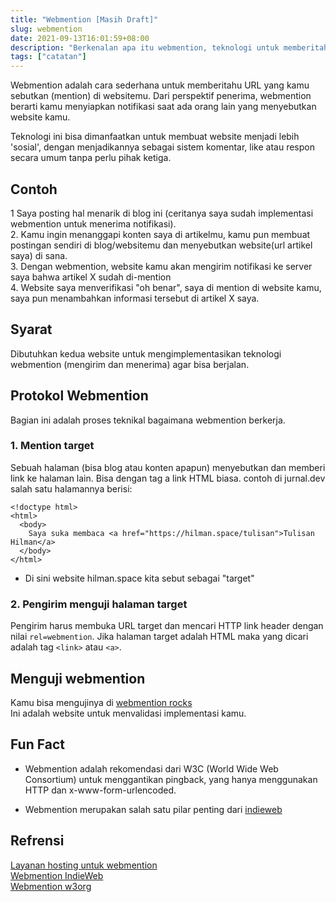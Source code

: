 ```yaml
---
title: "Webmention [Masih Draft]"
slug: webmention
date: 2021-09-13T16:01:59+08:00
description: "Berkenalan apa itu webmention, teknologi untuk memberitahu URL lain saat kamu memention url tersebut. Sebaliknya kamu bisa menerima notifikasi saat dimention"
tags: ["catatan"]
---
```

Webmention adalah cara sederhana untuk memberitahu URL yang kamu sebutkan (mention) di websitemu. Dari perspektif penerima, webmention berarti kamu menyiapkan notifikasi saat ada orang lain yang menyebutkan website kamu.

Teknologi ini bisa dimanfaatkan untuk membuat website menjadi lebih 'sosial', dengan menjadikannya sebagai sistem komentar, like atau respon secara umum tanpa perlu pihak ketiga.

## Contoh
1 Saya posting hal menarik di blog ini (ceritanya saya sudah implementasi webmention untuk menerima notifikasi).  
2. Kamu ingin menanggapi konten saya di artikelmu, kamu pun membuat postingan sendiri di blog/websitemu dan menyebutkan website(url artikel saya) di sana.  
3. Dengan webmention, website kamu akan mengirim notifikasi ke server saya bahwa artikel X sudah di-mention  
4. Website saya menverifikasi "oh benar", saya di mention di website kamu, saya pun menambahkan informasi tersebut di artikel X saya.

## Syarat
Dibutuhkan kedua website untuk mengimplementasikan teknologi webmention (mengirim dan menerima) agar bisa berjalan.

## Protokol Webmention

Bagian ini adalah proses teknikal bagaimana webmention berkerja.

### 1. Mention target
Sebuah halaman (bisa blog atau konten apapun) menyebutkan dan memberi link ke halaman lain. Bisa dengan tag a link HTML biasa.
contoh di jurnal.dev salah satu halamannya berisi: 
```
<!doctype html>
<html>
  <body>
  	Saya suka membaca <a href="https://hilman.space/tulisan">Tulisan Hilman</a>
  </body>
</html>
```
* Di sini website hilman.space kita sebut sebagai "target"

### 2. Pengirim menguji halaman target
Pengirim harus membuka URL target dan mencari HTTP link header dengan nilai `rel=webmention`. Jika halaman target adalah HTML maka yang dicari adalah tag `<link>` atau `<a>`.


## Menguji webmention
Kamu bisa mengujinya di [webmention rocks](https://webmention.rocks/)  
Ini adalah website untuk menvalidasi implementasi kamu.

## Fun Fact
- Webmention adalah rekomendasi dari W3C (World Wide Web Consortium) untuk menggantikan pingback, yang hanya menggunakan HTTP dan x-www-form-urlencoded.

- Webmention merupakan salah satu pilar penting dari [indieweb](https://jurnal.dev/indieweb/)

## Refrensi
[Layanan hosting untuk webmention](https://webmention.io/)  
[Webmention IndieWeb](https://indieweb.org/Webmention)  
[Webmention w3org](https://www.w3.org/TR/webmention/#authorsnote-p-2)

